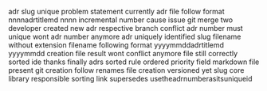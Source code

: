adr slug unique problem statement currently adr file follow format nnnnadrtitlemd nnnn incremental number cause issue git merge two developer created new adr respective branch conflict adr number must unique wont adr number anymore adr uniquely identified slug filename without extension filename following format yyyymmddadrtitlemd yyyymmdd creation file result wont conflict anymore file still correctly sorted ide thanks finally adrs sorted rule ordered priority field markdown file present git creation follow renames file creation versioned yet slug core library responsible sorting link supersedes usetheadrnumberasitsuniqueid